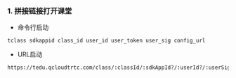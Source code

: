### 1. 拼接链接打开课堂

- 命令行启动

```
tclass sdkappid class_id user_id user_token user_sig config_url
```

- URL启动

```
https://tedu.qcloudtrtc.com/class/:classId/:sdkAppId?/:userId?/:userSig?/:token?
```